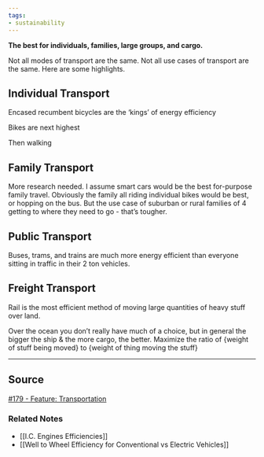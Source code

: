 ```yaml
---
tags:
- sustainability
---
```

**The best for individuals, families, large groups, and cargo.**

Not all modes of transport are the same. Not all use cases of transport are the same. Here are some highlights.

## Individual Transport

Encased recumbent bicycles are the ‘kings’ of energy efficiency

Bikes are next highest

Then walking

## Family Transport

More research needed. I assume smart cars would be the best for-purpose family travel. Obviously the family all riding individual bikes would be best, or hopping on the bus. But the use case of suburban or rural families of 4 getting to where they need to go - that’s tougher.

## Public Transport

Buses, trams, and trains are much more energy efficient than everyone sitting in traffic in their 2 ton vehicles.

## Freight Transport

Rail is the most efficient method of moving large quantities of heavy stuff over land. 

Over the ocean you don’t really have much of a choice, but in general the bigger the ship & the more cargo, the better. Maximize the ratio of {weight of stuff being moved} to {weight of thing moving the stuff}

---



## Source

[#179 - Feature: Transportation](http://aarongilly.com/179-feature-transportation/)

### Related Notes
- [[I.C. Engines Efficiencies]] 
- [[Well to Wheel Efficiency for Conventional vs Electric Vehicles]]